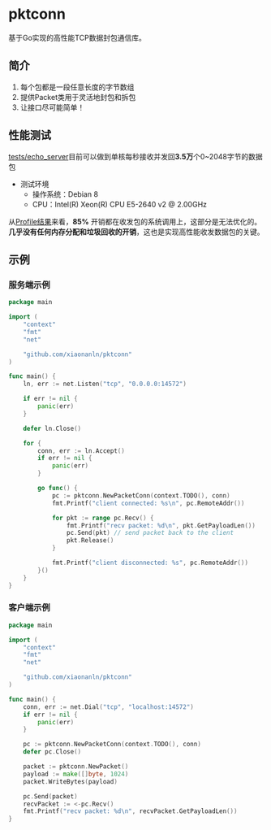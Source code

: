 # pktconn
基于Go实现的高性能TCP数据封包通信库。

## 简介


1. 每个包都是一段任意长度的字节数组
1. 提供Packet类用于灵活地封包和拆包
1. 让接口尽可能简单！

## 性能测试
[tests/echo_server](https://github.com/xiaonanln/pktconn/blob/master/examples/server/server.go)目前可以做到单核每秒接收并发回**3.5万**个0~2048字节的数据包
* 测试环境
    * 操作系统：Debian 8
    * CPU：Intel(R) Xeon(R) CPU E5-2640 v2 @ 2.00GHz

从[Profile结果](https://raw.githubusercontent.com/xiaonanln/pktconn/master/tests/profile.pdf)来看，**85%** 开销都在收发包的系统调用上，这部分是无法优化的。**几乎没有任何内存分配和垃圾回收的开销**，这也是实现高性能收发数据包的关键。

## 示例

### 服务端示例

```go 
package main

import (
	"context"
	"fmt"
	"net"

	"github.com/xiaonanln/pktconn"
)

func main() {
	ln, err := net.Listen("tcp", "0.0.0.0:14572")

	if err != nil {
		panic(err)
	}

	defer ln.Close()

	for {
		conn, err := ln.Accept()
		if err != nil {
			panic(err)
		}

		go func() {
			pc := pktconn.NewPacketConn(context.TODO(), conn)
			fmt.Printf("client connected: %s\n", pc.RemoteAddr())

			for pkt := range pc.Recv() {
				fmt.Printf("recv packet: %d\n", pkt.GetPayloadLen())
				pc.Send(pkt) // send packet back to the client
				pkt.Release()
			}

			fmt.Printf("client disconnected: %s", pc.RemoteAddr())
		}()
	}
}
```

### 客户端示例

```go
package main

import (
	"context"
	"fmt"
	"net"

	"github.com/xiaonanln/pktconn"
)

func main() {
	conn, err := net.Dial("tcp", "localhost:14572")
	if err != nil {
		panic(err)
	}

	pc := pktconn.NewPacketConn(context.TODO(), conn)
	defer pc.Close()

	packet := pktconn.NewPacket()
	payload := make([]byte, 1024)
	packet.WriteBytes(payload)

	pc.Send(packet)
	recvPacket := <-pc.Recv()
	fmt.Printf("recv packet: %d\n", recvPacket.GetPayloadLen())
}
```